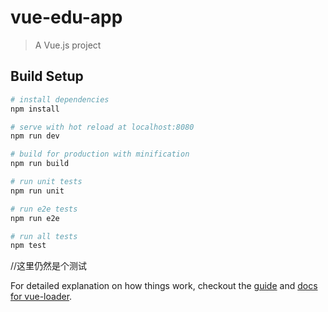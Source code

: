 # vue-edu-app

> A Vue.js project

## Build Setup

``` bash
# install dependencies
npm install

# serve with hot reload at localhost:8080
npm run dev

# build for production with minification
npm run build

# run unit tests
npm run unit

# run e2e tests
npm run e2e

# run all tests
npm test
```

//这里仍然是个测试

For detailed explanation on how things work, checkout the [guide](http://vuejs-templates.github.io/webpack/) and [docs for vue-loader](http://vuejs.github.io/vue-loader).
